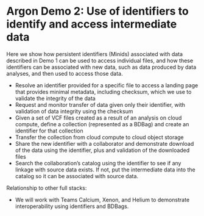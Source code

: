 # Argon Demo 2:  Use of identifiers to identify and access intermediate data

Here we show how persistent identifiers (Minids) associated with data
described in Demo 1 can be used to access individual files, and how
these identifiers can be associated with new data, such as data
produced by data analyses, and then used to access those data.

*	Resolve an identifier provided for a specific file to access a landing page that provides minimal metadata, including checksum, which we use to validate the integrity of the data
*	Request and monitor transfer of data given only their identifier, with validation of data integrity using the checksum
*	Given a set of VCF files created as a result of an analysis on cloud compute, define a collection (represented as a BDBag) and create an identifier for that collection
*	Transfer the collection from cloud compute to cloud object storage
*	Share the new identifier with a collaborator and demonstrate download of the data using the identifier, plus and validation of the downloaded files
*	Search the collaboration’s catalog using the identifier to see if any linkage with source data exists. If not, put the intermediate data into the catalog so it can be associated with source data.

Relationship to other full stacks:
*	We will work with Teams Calcium, Xenon, and Helium to demonstrate interoperability using identifiers and BDBags.
